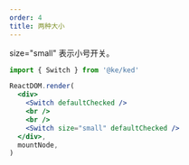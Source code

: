 ```yaml
---
order: 4
title: 两种大小
---
```


size="small" 表示小号开关。

```jsx
import { Switch } from '@ke/ked'

ReactDOM.render(
  <div>
    <Switch defaultChecked />
    <br />
    <br />
    <Switch size="small" defaultChecked />
  </div>,
  mountNode,
)
```
